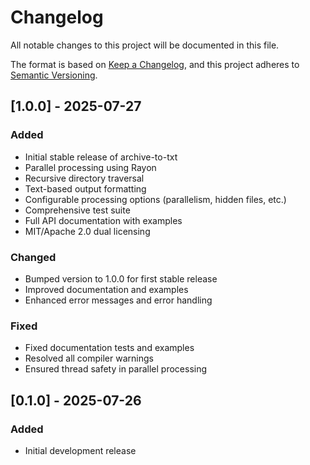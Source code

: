 # Changelog

All notable changes to this project will be documented in this file.

The format is based on [Keep a Changelog](https://keepachangelog.com/en/1.0.0/),
and this project adheres to [Semantic Versioning](https://semver.org/spec/v2.0.0.html).

## [1.0.0] - 2025-07-27

### Added
- Initial stable release of archive-to-txt
- Parallel processing using Rayon
- Recursive directory traversal
- Text-based output formatting
- Configurable processing options (parallelism, hidden files, etc.)
- Comprehensive test suite
- Full API documentation with examples
- MIT/Apache 2.0 dual licensing

### Changed
- Bumped version to 1.0.0 for first stable release
- Improved documentation and examples
- Enhanced error messages and error handling

### Fixed
- Fixed documentation tests and examples
- Resolved all compiler warnings
- Ensured thread safety in parallel processing

## [0.1.0] - 2025-07-26

### Added
- Initial development release

